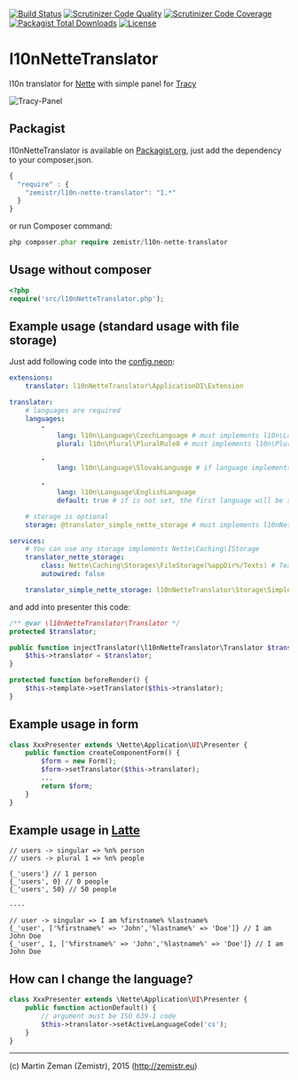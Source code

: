[![Build Status](https://travis-ci.org/Zemistr/l10n-nette-translator.svg?branch=master)](https://travis-ci.org/Zemistr/l10n-nette-translator)
[![Scrutinizer Code Quality](https://scrutinizer-ci.com/g/Zemistr/l10n-nette-translator/badges/quality-score.png?b=master)](https://scrutinizer-ci.com/g/Zemistr/l10n-nette-translator/?branch=master)
[![Scrutinizer Code Coverage](https://scrutinizer-ci.com/g/Zemistr/l10n-nette-translator/badges/coverage.png?b=master)](https://scrutinizer-ci.com/g/Zemistr/l10n-nette-translator/?branch=master)
[![Packagist Total Downloads](https://img.shields.io/packagist/dt/zemistr/l10n-nette-translator.svg)](https://packagist.org/packages/zemistr/l10n-nette-translator)
[![License](https://img.shields.io/packagist/l/zemistr/l10n-nette-translator.svg)](http://opensource.org/licenses/mit-license.php)

# l10nNetteTranslator
l10n translator for [Nette](http://nette.org/) with simple panel for [Tracy](http://tracy.nette.org/en/)

![Tracy-Panel](http://zemistr.github.io/l10n-nette-translator/images/tracy-panel.png)

## Packagist
l10nNetteTranslator is available on [Packagist.org](https://packagist.org/packages/zemistr/l10n-nette-translator),
just add the dependency to your composer.json.

```javascript
{
  "require" : {
    "zemistr/l10n-nette-translator": "1.*"
  }
}
```

or run Composer command:
```php
php composer.phar require zemistr/l10n-nette-translator
```

## Usage without composer

```php
<?php
require('src/l10nNetteTranslator.php');
```

## Example usage (standard usage with file storage)
Just add following code into the [config.neon](http://doc.nette.org/en/2.3/configuring):

```yaml
extensions:
    translator: l10nNetteTranslator\ApplicationDI\Extension

translator:
    # languages are required
    languages:
        -
            lang: l10n\Language\CzechLanguage # must implements l10n\Language\ILanguage
            plural: l10n\Plural\PluralRule8 # must implements l10n\Plural\IPlural

        -
            lang: l10n\Language\SlovakLanguage # if language implements l10n\Plural\IPlural, you can ignore plural section

        -
            lang: l10n\Language\EnglishLanguage
            default: true # if is not set, the first language will be set as default

    # storage is optional
    storage: @translator_simple_nette_storage # must implements l10nNetteTranslator\Storage\IStorage

services:
    # You can use any storage implements Nette\Caching\IStorage
    translator_nette_storage:
        class: Nette\Caching\Storages\FileStorage(%appDir%/Texts) # Texts will be saved in %appDir%/Texts as file named by ISO 639-1
        autowired: false

    translator_simple_nette_storage: l10nNetteTranslator\Storage\SimpleNetteStorage(@translator_nette_storage)

```

and add into presenter this code:

```php
/** @var \l10nNetteTranslator\Translator */
protected $translator;

public function injectTranslator(\l10nNetteTranslator\Translator $translator) {
    $this->translator = $translator;
}

protected function beforeRender() {
    $this->template->setTranslator($this->translator);
}
```

## Example usage in form
```php
class XxxPresenter extends \Nette\Application\UI\Presenter {
    public function createComponentForm() {
        $form = new Form();
        $form->setTranslator($this->translator);
        ...
        return $form;
    }
}
```

## Example usage in [Latte](http://latte.nette.org)
```latte
// users -> singular => %n% person
// users -> plural 1 => %n% people

{_'users'} // 1 person
{_'users', 0} // 0 people
{_'users', 50} // 50 people

----

// user -> singular => I am %firstname% %lastname%
{_'user', ['%firstname%' => 'John','%lastname%' => 'Doe']} // I am John Doe
{_'user', 1, ['%firstname%' => 'John','%lastname%' => 'Doe']} // I am John Doe
```

## How can I change the language?
```php
class XxxPresenter extends \Nette\Application\UI\Presenter {
    public function actionDefault() {
        // argument must be ISO 639-1 code
        $this->translator->setActiveLanguageCode('cs');
    }
}
```

-----

(c) Martin Zeman (Zemistr), 2015 (http://zemistr.eu)
